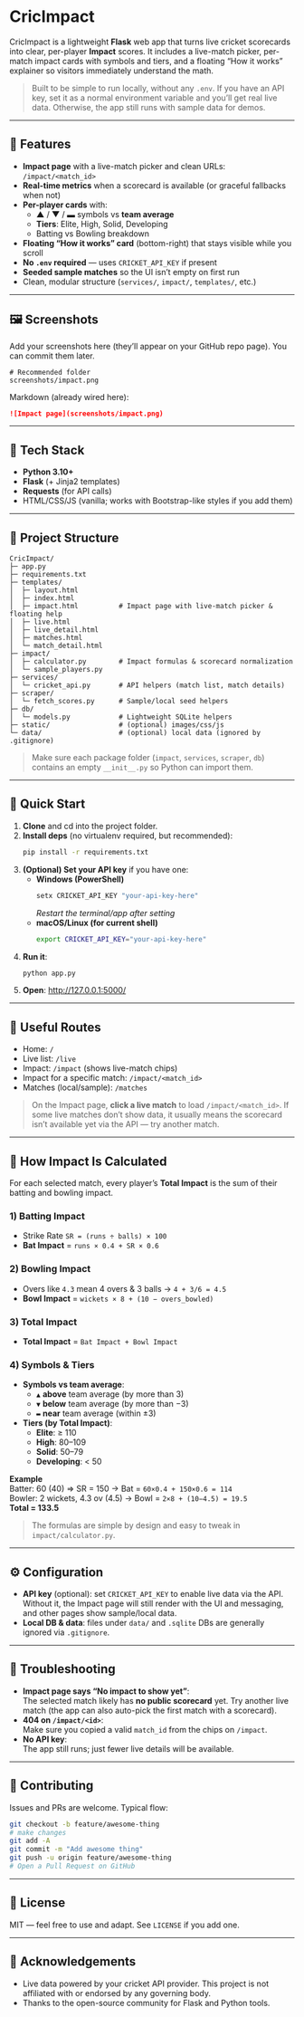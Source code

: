 # CricImpact

CricImpact is a lightweight **Flask** web app that turns live cricket scorecards into clear, per-player **Impact** scores. It includes a live-match picker, per-match impact cards with symbols and tiers, and a floating “How it works” explainer so visitors immediately understand the math.

> Built to be simple to run locally, without any `.env`. If you have an API key, set it as a normal environment variable and you’ll get real live data. Otherwise, the app still runs with sample data for demos.

---

## 🌟 Features

- **Impact page** with a live-match picker and clean URLs: `/impact/<match_id>`  
- **Real-time metrics** when a scorecard is available (or graceful fallbacks when not)
- **Per-player cards** with:
  - ▲ / ▼ / ▬ symbols vs **team average**
  - **Tiers**: Elite, High, Solid, Developing
  - Batting vs Bowling breakdown
- **Floating “How it works” card** (bottom-right) that stays visible while you scroll
- **No `.env` required** — uses `CRICKET_API_KEY` if present
- **Seeded sample matches** so the UI isn’t empty on first run
- Clean, modular structure (`services/`, `impact/`, `templates/`, etc.)

---

## 🖼️ Screenshots

Add your screenshots here (they’ll appear on your GitHub repo page). You can commit them later.

```
# Recommended folder
screenshots/impact.png
```

Markdown (already wired here):

```md
![Impact page](screenshots/impact.png)
```

---

## 🧱 Tech Stack

- **Python 3.10+**
- **Flask** (+ Jinja2 templates)
- **Requests** (for API calls)
- HTML/CSS/JS (vanilla; works with Bootstrap-like styles if you add them)

---

## 📁 Project Structure

```
CricImpact/
├─ app.py
├─ requirements.txt
├─ templates/
│  ├─ layout.html
│  ├─ index.html
│  ├─ impact.html          # Impact page with live-match picker & floating help
│  ├─ live.html
│  ├─ live_detail.html
│  ├─ matches.html
│  └─ match_detail.html
├─ impact/
│  ├─ calculator.py        # Impact formulas & scorecard normalization
│  └─ sample_players.py
├─ services/
│  └─ cricket_api.py       # API helpers (match list, match details)
├─ scraper/
│  └─ fetch_scores.py      # Sample/local seed helpers
├─ db/
│  └─ models.py            # Lightweight SQLite helpers
├─ static/                 # (optional) images/css/js
└─ data/                   # (optional) local data (ignored by .gitignore)
```

> Make sure each package folder (`impact`, `services`, `scraper`, `db`) contains an empty `__init__.py` so Python can import them.

---

## 🚀 Quick Start

1) **Clone** and cd into the project folder.
2) **Install deps** (no virtualenv required, but recommended):
   ```bash
   pip install -r requirements.txt
   ```
3) **(Optional) Set your API key** if you have one:
   - **Windows (PowerShell)**  
     ```powershell
     setx CRICKET_API_KEY "your-api-key-here"
     ```
     _Restart the terminal/app after setting_
   - **macOS/Linux (for current shell)**  
     ```bash
     export CRICKET_API_KEY="your-api-key-here"
     ```
4) **Run it**:
   ```bash
   python app.py
   ```
5) **Open**: <http://127.0.0.1:5000/>

---

## 🔗 Useful Routes

- Home: `/`
- Live list: `/live`
- Impact: `/impact` (shows live-match chips)
- Impact for a specific match: `/impact/<match_id>`
- Matches (local/sample): `/matches`

> On the Impact page, **click a live match** to load `/impact/<match_id>`. If some live matches don’t show data, it usually means the scorecard isn’t available yet via the API — try another match.

---

## 🧮 How Impact Is Calculated

For each selected match, every player’s **Total Impact** is the sum of their batting and bowling impact.

### 1) Batting Impact
- Strike Rate `SR = (runs ÷ balls) × 100`
- **Bat Impact** = `runs × 0.4 + SR × 0.6`

### 2) Bowling Impact
- Overs like `4.3` mean 4 overs & 3 balls → `4 + 3/6 = 4.5`
- **Bowl Impact** = `wickets × 8 + (10 − overs_bowled)`

### 3) Total Impact
- **Total Impact** = `Bat Impact + Bowl Impact`

### 4) Symbols & Tiers
- **Symbols vs team average**:  
  - `▲` **above** team average (by more than 3)  
  - `▼` **below** team average (by more than −3)  
  - `▬` **near** team average (within ±3)
- **Tiers (by Total Impact)**:  
  - **Elite**: ≥ 110  
  - **High**: 80–109  
  - **Solid**: 50–79  
  - **Developing**: < 50

**Example**  
Batter: 60 (40) ⇒ SR = 150 → Bat = `60×0.4 + 150×0.6 = 114`  
Bowler: 2 wickets, 4.3 ov (4.5) → Bowl = `2×8 + (10−4.5) = 19.5`  
**Total = 133.5**

> The formulas are simple by design and easy to tweak in `impact/calculator.py`.

---

## ⚙️ Configuration

- **API key** (optional): set `CRICKET_API_KEY` to enable live data via the API.  
  Without it, the Impact page will still render with the UI and messaging, and other pages show sample/local data.
- **Local DB & data**: files under `data/` and `.sqlite` DBs are generally ignored via `.gitignore`.

---

## 🧪 Troubleshooting

- **Impact page says “No impact to show yet”**:  
  The selected match likely has **no public scorecard** yet. Try another live match (the app can also auto-pick the first match with a scorecard).
- **404 on `/impact/<id>`**:  
  Make sure you copied a valid `match_id` from the chips on `/impact`.
- **No API key**:  
  The app still runs; just fewer live details will be available.

---

## 🤝 Contributing

Issues and PRs are welcome. Typical flow:

```bash
git checkout -b feature/awesome-thing
# make changes
git add -A
git commit -m "Add awesome thing"
git push -u origin feature/awesome-thing
# Open a Pull Request on GitHub
```

---

## 📜 License

MIT — feel free to use and adapt. See `LICENSE` if you add one.

---

## 🙏 Acknowledgements

- Live data powered by your cricket API provider. This project is not affiliated with or endorsed by any governing body.
- Thanks to the open-source community for Flask and Python tools.
